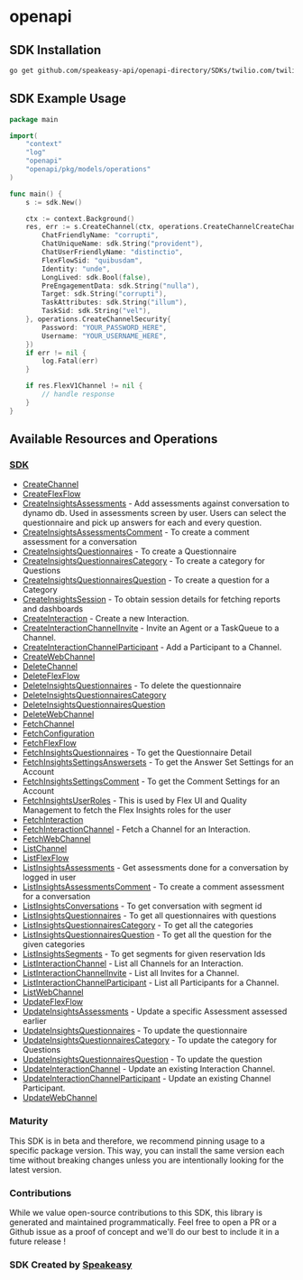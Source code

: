 # openapi

<!-- Start SDK Installation -->
## SDK Installation

```bash
go get github.com/speakeasy-api/openapi-directory/SDKs/twilio.com/twilio_flex_v1/1.43.0/go
```
<!-- End SDK Installation -->

## SDK Example Usage
<!-- Start SDK Example Usage -->
```go
package main

import(
	"context"
	"log"
	"openapi"
	"openapi/pkg/models/operations"
)

func main() {
    s := sdk.New()

    ctx := context.Background()
    res, err := s.CreateChannel(ctx, operations.CreateChannelCreateChannelRequest{
        ChatFriendlyName: "corrupti",
        ChatUniqueName: sdk.String("provident"),
        ChatUserFriendlyName: "distinctio",
        FlexFlowSid: "quibusdam",
        Identity: "unde",
        LongLived: sdk.Bool(false),
        PreEngagementData: sdk.String("nulla"),
        Target: sdk.String("corrupti"),
        TaskAttributes: sdk.String("illum"),
        TaskSid: sdk.String("vel"),
    }, operations.CreateChannelSecurity{
        Password: "YOUR_PASSWORD_HERE",
        Username: "YOUR_USERNAME_HERE",
    })
    if err != nil {
        log.Fatal(err)
    }

    if res.FlexV1Channel != nil {
        // handle response
    }
}
```
<!-- End SDK Example Usage -->

<!-- Start SDK Available Operations -->
## Available Resources and Operations

### [SDK](docs/sdk/README.md)

* [CreateChannel](docs/sdk/README.md#createchannel)
* [CreateFlexFlow](docs/sdk/README.md#createflexflow)
* [CreateInsightsAssessments](docs/sdk/README.md#createinsightsassessments) - Add assessments against conversation to dynamo db. Used in assessments screen by user. Users can select the questionnaire and pick up answers for each and every question.
* [CreateInsightsAssessmentsComment](docs/sdk/README.md#createinsightsassessmentscomment) - To create a comment assessment for a conversation
* [CreateInsightsQuestionnaires](docs/sdk/README.md#createinsightsquestionnaires) - To create a Questionnaire
* [CreateInsightsQuestionnairesCategory](docs/sdk/README.md#createinsightsquestionnairescategory) - To create a category for Questions
* [CreateInsightsQuestionnairesQuestion](docs/sdk/README.md#createinsightsquestionnairesquestion) - To create a question for a Category
* [CreateInsightsSession](docs/sdk/README.md#createinsightssession) - To obtain session details for fetching reports and dashboards
* [CreateInteraction](docs/sdk/README.md#createinteraction) - Create a new Interaction.
* [CreateInteractionChannelInvite](docs/sdk/README.md#createinteractionchannelinvite) - Invite an Agent or a TaskQueue to a Channel.
* [CreateInteractionChannelParticipant](docs/sdk/README.md#createinteractionchannelparticipant) - Add a Participant to a Channel.
* [CreateWebChannel](docs/sdk/README.md#createwebchannel)
* [DeleteChannel](docs/sdk/README.md#deletechannel)
* [DeleteFlexFlow](docs/sdk/README.md#deleteflexflow)
* [DeleteInsightsQuestionnaires](docs/sdk/README.md#deleteinsightsquestionnaires) - To delete the questionnaire
* [DeleteInsightsQuestionnairesCategory](docs/sdk/README.md#deleteinsightsquestionnairescategory)
* [DeleteInsightsQuestionnairesQuestion](docs/sdk/README.md#deleteinsightsquestionnairesquestion)
* [DeleteWebChannel](docs/sdk/README.md#deletewebchannel)
* [FetchChannel](docs/sdk/README.md#fetchchannel)
* [FetchConfiguration](docs/sdk/README.md#fetchconfiguration)
* [FetchFlexFlow](docs/sdk/README.md#fetchflexflow)
* [FetchInsightsQuestionnaires](docs/sdk/README.md#fetchinsightsquestionnaires) - To get the Questionnaire Detail
* [FetchInsightsSettingsAnswersets](docs/sdk/README.md#fetchinsightssettingsanswersets) - To get the Answer Set Settings for an Account
* [FetchInsightsSettingsComment](docs/sdk/README.md#fetchinsightssettingscomment) - To get the Comment Settings for an Account
* [FetchInsightsUserRoles](docs/sdk/README.md#fetchinsightsuserroles) - This is used by Flex UI and Quality Management to fetch the Flex Insights roles for the user
* [FetchInteraction](docs/sdk/README.md#fetchinteraction)
* [FetchInteractionChannel](docs/sdk/README.md#fetchinteractionchannel) - Fetch a Channel for an Interaction.
* [FetchWebChannel](docs/sdk/README.md#fetchwebchannel)
* [ListChannel](docs/sdk/README.md#listchannel)
* [ListFlexFlow](docs/sdk/README.md#listflexflow)
* [ListInsightsAssessments](docs/sdk/README.md#listinsightsassessments) - Get assessments done for a conversation by logged in user
* [ListInsightsAssessmentsComment](docs/sdk/README.md#listinsightsassessmentscomment) - To create a comment assessment for a conversation
* [ListInsightsConversations](docs/sdk/README.md#listinsightsconversations) - To get conversation with segment id
* [ListInsightsQuestionnaires](docs/sdk/README.md#listinsightsquestionnaires) - To get all questionnaires with questions
* [ListInsightsQuestionnairesCategory](docs/sdk/README.md#listinsightsquestionnairescategory) - To get all the categories
* [ListInsightsQuestionnairesQuestion](docs/sdk/README.md#listinsightsquestionnairesquestion) - To get all the question for the given categories
* [ListInsightsSegments](docs/sdk/README.md#listinsightssegments) - To get segments for given reservation Ids
* [ListInteractionChannel](docs/sdk/README.md#listinteractionchannel) - List all Channels for an Interaction.
* [ListInteractionChannelInvite](docs/sdk/README.md#listinteractionchannelinvite) - List all Invites for a Channel.
* [ListInteractionChannelParticipant](docs/sdk/README.md#listinteractionchannelparticipant) - List all Participants for a Channel.
* [ListWebChannel](docs/sdk/README.md#listwebchannel)
* [UpdateFlexFlow](docs/sdk/README.md#updateflexflow)
* [UpdateInsightsAssessments](docs/sdk/README.md#updateinsightsassessments) - Update a specific Assessment assessed earlier
* [UpdateInsightsQuestionnaires](docs/sdk/README.md#updateinsightsquestionnaires) - To update the questionnaire
* [UpdateInsightsQuestionnairesCategory](docs/sdk/README.md#updateinsightsquestionnairescategory) - To update the category for Questions
* [UpdateInsightsQuestionnairesQuestion](docs/sdk/README.md#updateinsightsquestionnairesquestion) - To update the question
* [UpdateInteractionChannel](docs/sdk/README.md#updateinteractionchannel) - Update an existing Interaction Channel.
* [UpdateInteractionChannelParticipant](docs/sdk/README.md#updateinteractionchannelparticipant) - Update an existing Channel Participant.
* [UpdateWebChannel](docs/sdk/README.md#updatewebchannel)
<!-- End SDK Available Operations -->

### Maturity

This SDK is in beta and therefore, we recommend pinning usage to a specific package version.
This way, you can install the same version each time without breaking changes unless you are intentionally
looking for the latest version.

### Contributions

While we value open-source contributions to this SDK, this library is generated and maintained programmatically.
Feel free to open a PR or a Github issue as a proof of concept and we'll do our best to include it in a future release !

### SDK Created by [Speakeasy](https://docs.speakeasyapi.dev/docs/using-speakeasy/client-sdks)
